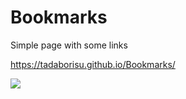 # Bookmarks
Simple page with some links

https://tadaborisu.github.io/Bookmarks/

<img src="https://i.postimg.cc/Gphh0J53/bookmarks.png">
